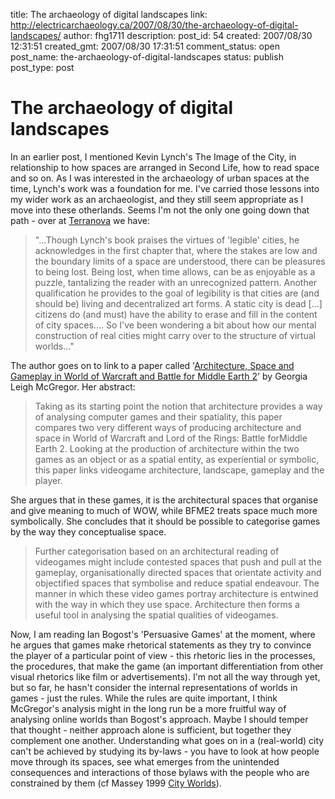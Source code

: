 title: The archaeology of digital landscapes
link: http://electricarchaeology.ca/2007/08/30/the-archaeology-of-digital-landscapes/
author: fhg1711
description: 
post_id: 54
created: 2007/08/30 12:31:51
created_gmt: 2007/08/30 17:31:51
comment_status: open
post_name: the-archaeology-of-digital-landscapes
status: publish
post_type: post

# The archaeology of digital landscapes

In an earlier post, I mentioned Kevin Lynch's The Image of the City, in relationship to how spaces are arranged in Second Life, how to read space and so on. As I was interested in the archaeology of urban spaces at the time, Lynch's work was a foundation for me. I've carried those lessons into my wider work as an archaeologist, and they still seem appropriate as I move into these otherlands. Seems I'm not the only one going down that path - over at [Terranova](http://terranova.blogs.com/terra_nova/2007/08/the-image-of-th.html) we have: 

> "...Though Lynch's book praises the virtues of 'legible' cities, he acknowledges in the first chapter that, where the stakes are low and the boundary limits of a space are understood, there can be pleasures to being lost. Being lost, when time allows, can be as enjoyable as a puzzle, tantalizing the reader with an unrecognized pattern. Another qualification he provides to the goal of legibility is that cities are (and should be) living and decentralized art forms. A static city is dead [...] citizens do (and must) have the ability to erase and fill in the content of city spaces.... So I've been wondering a bit about how our mental construction of real cities might carry over to the structure of virtual worlds..."

The author goes on to link to a paper called '[Architecture, Space and Gameplay in World of Warcraft and Battle for Middle Earth 2](http://www.users.on.net/~georgia88/files/Architecture,%20Space%20and%20Gameplay%20-%20Georgia%20Leigh%20McGregor.pdf)' by Georgia Leigh McGregor. Her abstract:

> Taking as its starting point the notion that architecture provides a way of analysing computer games and their spatiality, this paper compares two very different ways of producing architecture and space in World of Warcraft and Lord of the Rings: Battle forMiddle Earth 2. Looking at the production of architecture within the two games as an object or as a spatial entity, as experiential or symbolic, this paper links videogame architecture, landscape, gameplay and the player.

She argues that in these games, it is the architectural spaces that organise and give meaning to much of WOW, while BFME2 treats space much more symbolically. She concludes that it should be possible to categorise games by the way they conceptualise space.

> Further categorisation based on an architectural reading of videogames might include contested spaces that push and pull at the gameplay, organisationally directed spaces that orientate activity and objectified spaces that symbolise and reduce spatial endeavour. The manner in which these video games portray architecture is entwined with the way in which they use space. Architecture then forms a useful tool in analysing the spatial qualities of videogames.

Now, I am reading Ian Bogost's 'Persuasive Games' at the moment, where he argues that games make rhetorical statements as they try to convince the player of a particular point of view - this rhetoric lies in the processes, the procedures, that make the game (an important differentiation from other visual rhetorics like film or advertisements). I'm not all the way through yet, but so far, he hasn't consider the internal representations of worlds in games - just the rules. While the rules are quite important, I think McGregor's analysis might in the long run be a more fruitful way of analysing online worlds than Bogost's approach. Maybe I should temper that thought - neither approach alone is sufficient, but together they complement one another. Understanding what goes on in a (real-world) city can't be achieved by studying its by-laws - you have to look at how people move through its spaces, see what emerges from the unintended consequences and interactions of those bylaws with the people who are constrained by them (cf Massey 1999 [City Worlds](http://www.amazon.com/Worlds-Understanding-Cities-London-England/dp/0415200709/ref=sr_1_8/102-5259801-7779341?ie=UTF8&s=books&qid=1188494986&sr=8-8)).